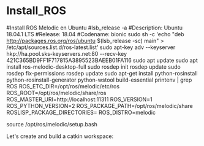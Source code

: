 # Install_ROS
#Install ROS Melodic en Ubuntu
#lsb_release -a
#Description:	Ubuntu 18.04.1 LTS
#Release:	18.04
#Codename:	bionic
sudo sh -c 'echo "deb http://packages.ros.org/ros/ubuntu $(lsb_release -sc) main" > /etc/apt/sources.list.d/ros-latest.list'
sudo apt-key adv --keyserver hkp://ha.pool.sks-keyservers.net:80 --recv-key 421C365BD9FF1F717815A3895523BAEEB01FA116
sudo apt update
sudo apt install ros-melodic-desktop-full
sudo rosdep init
rosdep update
sudo rosdep fix-permissions
rosdep update
sudo apt-get install python-rosinstall python-rosinstall-generator python-wstool build-essential
printenv | grep ROS
ROS_ETC_DIR=/opt/ros/melodic/etc/ros
ROS_ROOT=/opt/ros/melodic/share/ros
ROS_MASTER_URI=http://localhost:11311
ROS_VERSION=1
ROS_PYTHON_VERSION=2
ROS_PACKAGE_PATH=/opt/ros/melodic/share
ROSLISP_PACKAGE_DIRECTORIES=
ROS_DISTRO=melodic

source /opt/ros/melodic/setup.bash

Let's create and build a catkin workspace: 

